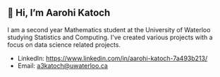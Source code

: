 ## **👋 Hi, I’m Aarohi Katoch**
 I am a second year Mathematics student at the University of Waterloo studying Statistics and Computing. 
 I've created various projects with a focus on data science related projects.
 
 - LinkedIn: https://www.linkedin.com/in/aarohi-katoch-7a493b213/
 - Email: a3katoch@uwaterloo.ca


<!---
AarohiK/AarohiK is a ✨ special ✨ repository because its `README.md` (this file) appears on your GitHub profile.
You can click the Preview link to take a look at your changes.
--->
